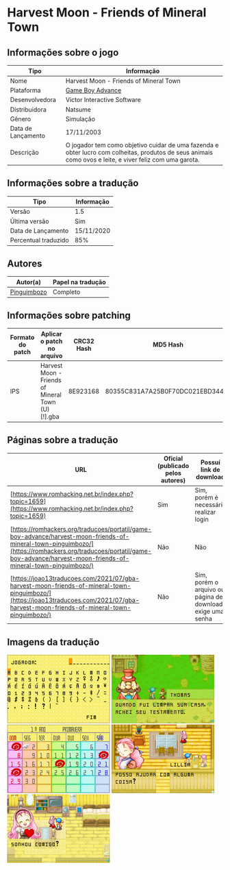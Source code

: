 # Harvest Moon - Friends of Mineral Town

## Informações sobre o jogo

| Tipo | Informação |
| ----------- | ----------- |
| Nome | Harvest Moon \- Friends of Mineral Town |
| Plataforma | [Game Boy Advance](../) |
| Desenvolvedora | Victor Interactive Software |
| Distribuidora | Natsume |
| Gênero | Simulação |
| Data de Lançamento | 17/11/2003 |
| Descrição | O jogador tem como objetivo cuidar de uma fazenda e obter lucro com colheitas, produtos de seus animais como ovos e leite, e viver feliz com uma garota\. |

## Informações sobre a tradução

| Tipo | Informação |
| ----------- | ----------- |
| Versão | 1\.5 |
| Última versão | Sim |
| Data de Lançamento | 15/11/2020 |
| Percentual traduzido | 85% |

## Autores

| Autor(a) | Papel na tradução |
| ----------- | ----------- |
| [Pinguimbozo](../../../autores/pinguimbozo/) | Completo |

## Informações sobre patching

| Formato do patch | Aplicar o patch no arquivo | CRC32 Hash | MD5 Hash |
| ----------- | ----------- | ----------- | ----------- |
| IPS | Harvest Moon \- Friends of Mineral Town \(U\) \[\!\]\.gba | 8E923168 | 80355C831A7A25B0F70DC021EBD344F1 |

## Páginas sobre a tradução

| URL | Oficial (publicado pelos autores) | Possuí link de download |
| ----------- | ----------- | ----------- |
| [https://www.romhacking.net.br/index.php?topic=1659](https://www.romhacking.net.br/index.php?topic=1659) | Sim | Sim, porém é necessário realizar login |
| [https://romhackers.org/traducoes/portatil/game-boy-advance/harvest-moon-friends-of-mineral-town-pinguimbozo/](https://romhackers.org/traducoes/portatil/game-boy-advance/harvest-moon-friends-of-mineral-town-pinguimbozo/) | Não | Não |
| [https://joao13traducoes.com/2021/07/gba-harvest-moon-friends-of-mineral-town-pinguimbozo/](https://joao13traducoes.com/2021/07/gba-harvest-moon-friends-of-mineral-town-pinguimbozo/) | Não | Sim, porém o arquivo ou página de download exige uma senha |

## Imagens da tradução

![Imagem de exemplo da tradução 1](1.png)
![Imagem de exemplo da tradução 2](2.png)
![Imagem de exemplo da tradução 3](3.png)
![Imagem de exemplo da tradução 4](4.png)
![Imagem de exemplo da tradução 5](5.png)